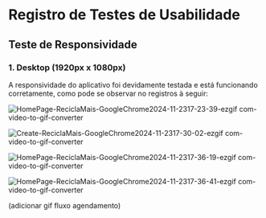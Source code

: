 # Registro de Testes de Usabilidade

## Teste de Responsividade

### 1. Desktop (1920px x 1080px)
A responsividade do aplicativo foi devidamente testada e está funcionando corretamente, como pode se observar no registros à seguir:

![HomePage-ReciclaMais-GoogleChrome2024-11-2317-23-39-ezgif com-video-to-gif-converter](https://github.com/user-attachments/assets/53ebbaf4-31fb-4406-8998-7b08c4e3c0b8)

![Create-ReciclaMais-GoogleChrome2024-11-2317-30-02-ezgif com-video-to-gif-converter](https://github.com/user-attachments/assets/b3c2c9a7-8ff7-4e2a-b461-3c0a2327f8f5)

![HomePage-ReciclaMais-GoogleChrome2024-11-2317-36-19-ezgif com-video-to-gif-converter](https://github.com/user-attachments/assets/79a12a98-b905-40cb-9060-a193f69001d2)

![HomePage-ReciclaMais-GoogleChrome2024-11-2317-36-41-ezgif com-video-to-gif-converter](https://github.com/user-attachments/assets/fef836bb-83dc-47af-9c48-a8887baf57fb)

(adicionar gif fluxo agendamento)

